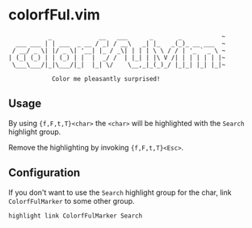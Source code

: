 # colorfFul.vim
               _             __   ___      _       _           ~
      ___ ___ | | ___  _ __ / _| / __\   _| |_   _(_)_ __ ___  ~
     / __/ _ \| |/ _ \| '__| |_ / _\| | | | \ \ / / | '_ ` _ \ ~
    | (_| (_) | | (_) | |  |  _/ /  | |_| | |\ V /| | | | | | |~
     \___\___/|_|\___/|_|  |_| \/    \__,_|_(_)_/ |_|_| |_| |_|~

                Color me pleasantly surprised!


## Usage
By using `{f,F,t,T}<char>` the `<char>` will be highlighted
with the `Search` highlight group.

Remove the highlighting by invoking `{f,F,t,T}<Esc>`.

## Configuration
If you don't want to use the `Search` highlight group for the char,
link `ColorfFulMarker` to some other group.
```viml
highlight link ColorfFulMarker Search
```
